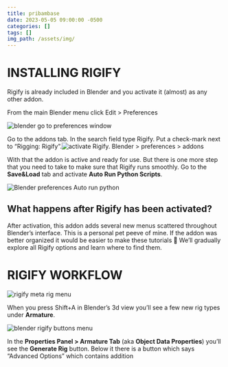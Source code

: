 ```yaml
---
title: pribambase
date: 2023-05-05 09:00:00 -0500
categories: []
tags: []
img_path: /assets/img/
---
```

#   **INSTALLING RIGIFY**


Rigify is already included in Blender and you activate it (almost) as any other addon.

From the main Blender menu click Edit > Preferences

![blender go to preferences window](blender%20tutorialto%20export_html_f54635cb9112ac7e.jpg)

Go to the addons tab. In the search field type Rigify. Put a check-mark next to “Rigging: Rigify”.![activate Rigify. Blender > preferences > addons ](blender%20tutorialto%20export_html_a9b242c98c89ff5a.jpg)

With that the addon is active and ready for use. But there is one more step that you need to take to make sure that Rigify runs smoothly. Go to the **Save&Load** tab and activate **Auto Run Python Scripts**.

![Blender preferences Auto run python](blender%20tutorialto%20export_html_cd225d9847dc1d96.jpg)

What happens after Rigify has been activated?
---------------------------------------------

After activation, this addon adds several new menus scattered throughout Blender’s interface. This is a personal pet peeve of mine. If the addon was better organized it would be easier to make these tutorials 🙂 We’ll gradually explore all Rigify options and learn where to find them.

#   **RIGIFY WORKFLOW**


![rigify meta rig menu](blender%20tutorialto%20export_html_f2572a72873dfca7.jpg)

When you press Shift+A in Blender’s 3d view you’ll see a few new rig types under **Armature**.

![blender rigify buttons menu](blender%20tutorialto%20export_html_4094009aa1997c44.jpg)

In the **Properties Panel > Armature Tab** (aka **Object Data Properties**) you’ll see the **Generate Rig** button. Below it there is a button which says “Advanced Options” which contains addition